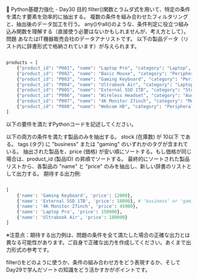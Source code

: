📝 Python基礎力強化 - Day30
目的
filter()関数とラムダ式を用いて、特定の条件を満たす要素を効率的に抽出する。
複数の条件を組み合わせたフィルタリングと、抽出後のデータ加工を行う。
any()やall()のような、条件判定に役立つ組み込み関数を理解する（直接使う必要はないかもしれませんが、考え方として）。
問題
あなたはIT機器販売会社のデータアナリストです。
以下の製品データ（リスト内に辞書形式で格納されています）が与えられます。

```Python

products = [
    {"product_id": "P001", "name": "Laptop Pro", "category": "Laptop", "price": 150000, "stock": 5, "tags": ["high-performance", "business"]},
    {"product_id": "P002", "name": "Basic Mouse", "category": "Peripheral", "price": 2500, "stock": 50, "tags": ["office", "wireless"]},
    {"product_id": "P003", "name": "Gaming Keyboard", "category": "Peripheral", "price": 12000, "stock": 10, "tags": ["gaming", "mechanical"]},
    {"product_id": "P004", "name": "Ultrabook Air", "category": "Laptop", "price": 180000, "stock": 3, "tags": ["thin", "portable", "business"]},
    {"product_id": "P005", "name": "External SSD 1TB", "category": "Storage", "price": 18000, "stock": 15, "tags": ["fast", "portable"]},
    {"product_id": "P006", "name": "Wireless Headset", "category": "Audio", "price": 7000, "stock": 20, "tags": ["wireless", "gaming"]},
    {"product_id": "P007", "name": "4K Monitor 27inch", "category": "Monitor", "price": 45000, "stock": 7, "tags": ["high-resolution", "display"]},
    {"product_id": "P008", "name": "Webcam HD", "category": "Peripheral", "price": 4000, "stock": 30, "tags": ["video", "office"]},
]
```
以下の要件を満たすPythonコードを記述してください。

以下の両方の条件を満たす製品のみを抽出する。
stock (在庫数) が 10以下 である。
tags (タグ) に "business" または "gaming" のいずれかのタグが含まれている。
抽出された製品を、price (価格) が安い順にソートする。もし価格が同じ場合は、product_id (製品ID) の昇順でソートする。
最終的にソートされた製品リストから、各製品の "name" と "price" のみを抽出し、新しい辞書のリストとして出力する。
期待する出力例:

```Python

[
    {'name': 'Gaming Keyboard', 'price': 12000},
    {'name': 'External SSD 1TB', 'price': 18000}, # 'business' or 'gaming' tag is NOT required for this example, but just for illustrative purpose of price sort. It would be filtered out by tag condition.
    {'name': '4K Monitor 27inch', 'price': 45000},
    {'name': 'Laptop Pro', 'price': 150000},
    {'name': 'Ultrabook Air', 'price': 180000}
]
```
※注意点：期待する出力例は、問題の条件を全て満たした場合の正確な出力とは異なる可能性があります。ご自身で正確な出力を作成してください。あくまで出力形式の参考です。

filter()をどのように使うか、条件の組み合わせ方をどう表現するか、そしてDay29で学んだソートの知識をどう活かすかがポイントです。
